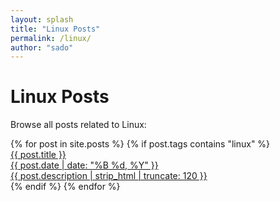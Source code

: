 ```yaml
---
layout: splash
title: "Linux Posts"
permalink: /linux/
author: "sado"
---
```

# Linux Posts
Browse all posts related to Linux:
<div class="post-grid">
  {% for post in site.posts %}
    {% if post.tags contains "linux" %}
      <div class="post-card">
        <a href="{{ post.url | relative_url }}">
          <div class="post-title">{{ post.title }}</div>
          <div class="post-date">{{ post.date | date: "%B %d, %Y" }}</div>
          <div class="post-excerpt">{{ post.description | strip_html | truncate: 120 }}</div>
        </a>
      </div>
    {% endif %}
  {% endfor %}
</div>
